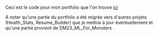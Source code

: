 Ceci est le code pour mon portfolio que l'on trouve [ici](https://mfgiguere.pythonanywhere.com/cv/projets)

À noter qu'une partie du portfolio a été migrée vers d'autres projets (Health_Stats, Resume_Builder) que je mettrai à jour éventuellement et qu'une partie provient de DM23_ML_For_Monsters . 